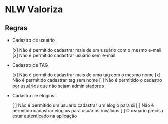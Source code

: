 # NLW Valoriza

## Regras

- Cadastro de usuário

  [x] Não é permitido cadastrar mais de um usuário com o mesmo e-mail
  [x] Não é permitido cadastrar usuário sem e-mail

- Cadastro de TAG

  [x] Não é permitido cadastrar mais de uma tag com o mesmo nome
  [x] Não é permitido cadastrar tag sem nome
  [ ] Não é permitido o cadastro por usuários que não sejam administadores

- Cadastro de elogios

  [ ] Não é permitido um usuário cadastrar um elogio para si
  [ ] Não é permitido cadastrar elogios para usuários inválidos
  [ ] O usuário precisa estar autenticado na aplicação